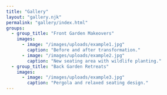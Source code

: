 ```yaml
---
title: "Gallery"
layout: "gallery.njk"
permalink: "gallery/index.html"
groups:
  - group_title: "Front Garden Makeovers"
    images:
      - image: "/images/uploads/example1.jpg"
        caption: "Before and after transformation."
      - image: "/images/uploads/example2.jpg"
        caption: "New seating area with wildlife planting."
  - group_title: "Back Garden Retreats"
    images:
      - image: "/images/uploads/example3.jpg"
        caption: "Pergola and relaxed seating design."
---
```

